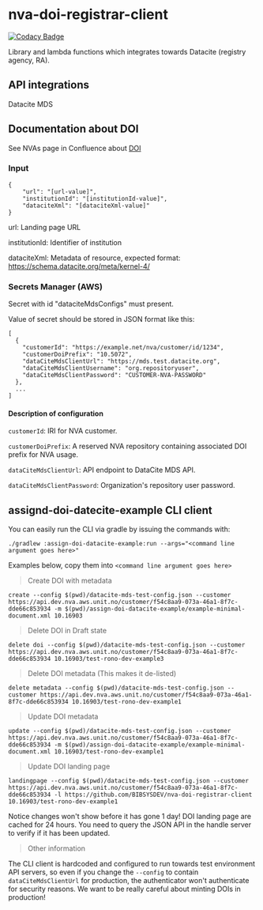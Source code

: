 # nva-doi-registrar-client

[![Codacy Badge](https://app.codacy.com/project/badge/Grade/08aae785336d4c9f9c66ee3e5975889e)](https://www.codacy.com/gh/BIBSYSDEV/nva-doi-registrar-client/dashboard?utm_source=github.com&amp;utm_medium=referral&amp;utm_content=BIBSYSDEV/nva-doi-registrar-client&amp;utm_campaign=Badge_Grade)

Library and lambda functions which integrates towards Datacite (registry agency, RA).

## API integrations

Datacite MDS

## Documentation about DOI

See NVAs page in Confluence about [DOI](https://unit.atlassian.net/wiki/spaces/NVAP/pages/979763260/Digital+Object+Identifier+DOI)

### Input

```
{
    "url": "[url-value]",
    "institutionId": "[institutionId-value]",
    "dataciteXml": "[dataciteXml-value]"
}
``` 
url: Landing page URL

institutionId: Identifier of institution

dataciteXml: Metadata of resource, expected format: https://schema.datacite.org/meta/kernel-4/  

### Secrets Manager (AWS)

Secret with id "dataciteMdsConfigs" must present. 

Value of secret should be stored in JSON format like this:

```
[
  {
    "customerId": "https://example.net/nva/customer/id/1234",
    "customerDoiPrefix": "10.5072",
    "dataCiteMdsClientUrl": "https://mds.test.datacite.org",
    "dataCiteMdsClientUsername": "org.repositoryuser",
    "dataCiteMdsClientPassword": "CUSTOMER-NVA-PASSWORD"
  },
  ...
]
```

#### Description of configuration

`customerId`: IRI for NVA customer.

`customerDoiPrefix`:  A reserved NVA repository containing associated DOI prefix for NVA usage.

`dataCiteMdsClientUrl`: API endpoint to DataCite MDS API.

`dataCiteMdsClientPassword`: Organization's repository user password.

## assignd-doi-datecite-example CLI client

You can easily run the CLI via gradle by issuing the commands with:

`./gradlew :assign-doi-datacite-example:run --args="<command line argument goes here>"`

Examples below, copy them into `<command line argument goes here>`

> Create DOI with metadata

`create --config $(pwd)/datacite-mds-test-config.json --customer https://api.dev.nva.aws.unit.no/customer/f54c8aa9-073a-46a1-8f7c-dde66c853934 -m $(pwd)/assign-doi-datacite-example/example-minimal-document.xml 10.16903`

> Delete DOI in Draft state

`delete doi --config $(pwd)/datacite-mds-test-config.json --customer https://api.dev.nva.aws.unit.no/customer/f54c8aa9-073a-46a1-8f7c-dde66c853934 10.16903/test-rono-dev-example3`

> Delete DOI metadata  (This makes it de-listed)

`delete metadata --config $(pwd)/datacite-mds-test-config.json --customer https://api.dev.nva.aws.unit.no/customer/f54c8aa9-073a-46a1-8f7c-dde66c853934 10.16903/test-rono-dev-example1`

> Update DOI metadata

`update --config $(pwd)/datacite-mds-test-config.json --customer https://api.dev.nva.aws.unit.no/customer/f54c8aa9-073a-46a1-8f7c-dde66c853934 -m $(pwd)/assign-doi-datacite-example/example-minimal-document.xml 10.16903/test-rono-dev-example1`

> Update DOI landing page 

`landingpage --config $(pwd)/datacite-mds-test-config.json --customer https://api.dev.nva.aws.unit.no/customer/f54c8aa9-073a-46a1-8f7c-dde66c853934 -l https://github.com/BIBSYSDEV/nva-doi-registrar-client 10.16903/test-rono-dev-example1`

Notice changes won't show before it has gone 1 day! DOI landing page are cached for 24 hours. 
You need to query the JSON API in the handle server to verify if it has been updated.

> Other information

The CLI client is hardcoded and configured to run towards test environment API servers, so even if you change the `--config` to contain `dataCiteMdsClientUrl` for production, the authenticator won't authenticate for security reasons.
 We want to be really careful about minting DOIs in production! 
